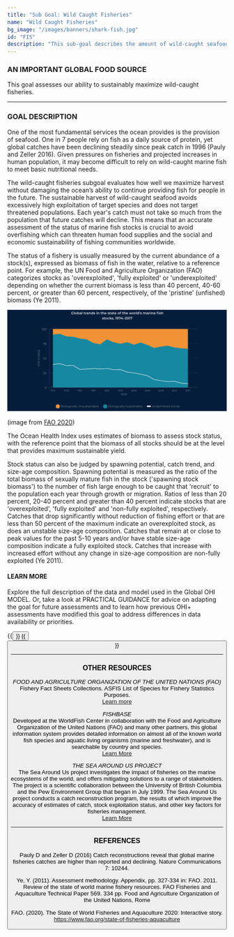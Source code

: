 ```yaml
---
title: "Sub Goal: Wild Caught Fisheries"
name: "Wild Caught Fisheries"
bg_image: "/images/banners/shark-fish.jpg"
id: "FIS"
description: "This sub-goal describes the amount of wild-caught seafood harvested and its sustainability for human consumption. "
---
```


### AN IMPORTANT GLOBAL FOOD SOURCE
This goal assesses our ability to sustainably maximize wild-caught fisheries.


----

### GOAL DESCRIPTION
One of the most fundamental services the ocean provides is the provision of seafood. One in 7 people rely on fish as a daily source of protein, yet global catches have been declining steadily since peak catch in 1996 (Pauly and Zeller 2016). Given pressures on fisheries and projected increases in human population, it may become difficult to rely on wild-caught marine fish to meet basic nutritional needs.  


The wild-caught fisheries subgoal evaluates how well we maximize harvest without damaging the ocean’s ability to continue providing fish for people in the future. The sustainable harvest of wild-caught seafood avoids excessively high exploitation of target species and does not target threatened populations. Each year's catch must not take so much from the population that future catches will decline. This means that an accurate assessment of the status of marine fish stocks is crucial to avoid overfishing which can threaten human food supplies and the social and economic sustainability of fishing communities worldwide. 

The status of a fishery is usually measured by the current abundance of a stock(s), expressed as biomass of fish in the water, relative to a reference point.  For example, the UN Food and Agriculture Organization (FAO) categorizes stocks as 'overexploited', 'fully exploited' or 'underexploited' depending on whether the current biomass is less than 40 percent, 40-60 percent, or greater than 60 percent, respectively, of the 'pristine' (unfished) biomass (Ye 2011). 

![Infographic](/images/FAO_fisheries_sustainability.jpg)

(image from [FAO 2020](https://www.fao.org/state-of-fisheries-aquaculture))

The Ocean Health Index uses estimates of biomass to assess stock status, with the reference point that the biomass of all stocks should be at the level that provides maximum sustainable yield. 

Stock status can also be judged by spawning potential, catch trend, and size-age composition. Spawning potential is measured as the ratio of the total biomass of sexually mature fish in the stock  ('spawning stock biomass') to the number of fish large enough to be caught that 'recruit' to the population each year through growth or migration. Ratios of less than 20 percent, 20-40 percent and greater than 40 percent indicate stocks that are 'overexploited', 'fully exploited' and 'non-fully exploited', respectively. Catches that drop significantly without reduction of fishing effort or that are less than 50 percent of the maximum indicate an overexploited stock, as does an unstable size-age composition. Catches that remain at or close to peak values for the past 5-10 years and/or have stable size-age composition indicate a fully exploited stock. Catches that  increase with increased effort without any change in size-age composition are non-fully exploited (Ye 2011). 


#### LEARN MORE
Explore the full description of the data and model used in the Global OHI MODEL. Or, take a look at PRACTICAL GUIDANCE for advice on adapting the goal for future assessments and to learn how previous OHI+ assessments have modified this goal to address differences in data availability or priorities.


{{<button text="OHI Model" link="https://ohi-science.org/ohiprep_v2021/Reference/methods_and_results/Supplement.html#66_Food_Provision" icon="/images/misc/microscope-icon.svg" >}}
{{<button text="Practical Guidance" link="/guidance/wild-caught-fisheries" icon="/images/misc/directions-icon.svg" >}}

----

### OTHER RESOURCES
*FOOD AND AGRICULTURE ORGANIZATION OF THE UNITED NATIONS (FAO)*\
Fishery Fact Sheets Collections. ASFIS List of Species for Fishery Statistics Purposes.\
[Learn more](http://www.fao.org/fishery/collection/asfis/en)

*FISHBASE*\
Developed at the WorldFish Center in collaboration with the Food and Agriculture Organization of the United Nations (FAO) and many other partners, this global information system provides detailed information on almost all of the known world fish species and aquatic living organisms (marine and freshwater), and is searchable by country and species.\
[Learn More](https://www.fishbase.in/home.htm) 

*THE SEA AROUND US PROJECT* \
The Sea Around Us project investigates the impact of fisheries on the marine ecosystems of the world, and offers mitigating solutions to a range of stakeholders. The project is a scientific collaboration between the University of British Columbia and the Pew Environment Group that began in July 1999. The Sea Around Us  project conducts a catch reconstruction program, the results of which improve the accuracy of estimates of catch, stock exploitation status, and other key factors for fisheries management.   
[Learn More](http://www.seaaroundus.org/articles/)

----

### REFERENCES
Pauly D and Zeller D (2016) Catch reconstructions reveal that global marine fisheries catches are higher than reported and declining. Nature Communications 7: 10244.

Ye, Y. (2011). Assessment methodology. Appendix, pp. 327-334 in: FAO. 2011. Review of the state of world marine fishery resources. FAO Fisheries and Aquaculture Technical Paper 569. 334 pp. Food and Agriculture Organization of the United Nations, Rome   

FAO. (2020). The State of World Fisheries and Aquaculture 2020: Interactive story. https://www.fao.org/state-of-fisheries-aquaculture